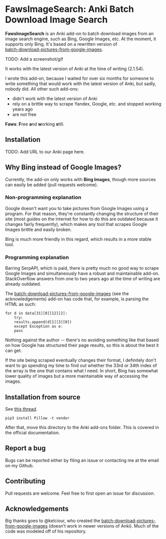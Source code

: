 # FawsImageSearch: Anki Batch Download Image Search

**FawsImageSearch** is an Anki add-on to batch download images from an image search engine, such as Bing,
Google Images, etc. At the moment, it supports only Bing. It's based on a rewritten version of  
[batch-download-pictures-from-google-images](https://github.com/kelciour/batch-download-pictures-from-google-images).

TODO: Add a screenshot/gif

It works with the latest version of Anki at the time of writing
(2.1.54).

I wrote this add-on, because I waited for over six months for someone to
write something that would work with the latest version of Anki, but sadly,
nobody did. All other such add-ons:
* didn't work with the latest version of Anki
* rely on a brittle way to scrape Yandex, Google, etc. and stopped working years
    ago
* are not free

**Faws**: **F**ree **a**nd **w**orking **s**till.
 
## Installation
TODO: Add URL to our Anki page here.

## Why Bing instead of Google Images?
Currently, the add-on only works with **Bing Images**, though more
sources can easily be added (pull requests welcome).

### Non-programming explanation
Google doesn't want you to take pictures from Google Images using a program. For that reason, they're
constantly changing the structure of their site (most guides on the internet for
how to do this are outdated because it changes fairly frequently), which makes
any tool that scrapes Google Images brittle and easily broken.

Bing is much more friendly in this regard, which results in a more stable tool.

### Programming explanation
Barring SerpAPI, which is paid, there is pretty much no good way to scrape Google Images and
simultaneously have a robust and maintainable add-on. StackOverflow answers from one to two years ago at the time of writing are already outdated.

The [batch-download-pictures-from-google-images](https://github.com/kelciour/batch-download-pictures-from-google-images) (see the acknowledgements) add-on has code that, for example, is parsing the HTML as such:
```
for d in data[31][0][12][2]:
    try:
	results.append(d[1][3][0])
    except Exception as e:
	pass
```

Nothing against the author -- there's no avoiding something like that based on how Google has structured their page results, so this is about the best it can get. 

If the site being scraped eventually changes their format, I definitely don't want to go spending my time to find out whether the 33rd or 34th index of the array is the one that contains what I need. In short, Bing has somewhat lower quality of images but a more maintainable way of accessing the images.

## Installation from source

See [this
thread](https://forums.ankiweb.net/t/add-support-for-dependencies-in-addons/24302/2).

```
pip3 install Pillow -t vendor
```

After that, move this directory to the Anki add-ons folder. This is covered in
the official documentation.

## Report a bug
Bugs can be reported either by filing an issue or contacting me at the email on my Github.

## Contributing
Pull requests are welcome. Feel free to first open an issue for discussion.

## Acknowledgements
Big thanks goes to @kelciour, who created the
[batch-download-pictures-from-google-images](https://github.com/kelciour/batch-download-pictures-from-google-images)
(doesn't work in newer versions of Anki). Much of the code was modeled off of
his repository.


